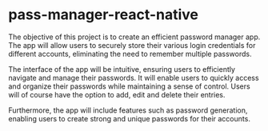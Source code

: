 # pass-manager-react-native

The objective of this project is to create an efficient password manager app. The app will allow users to securely store their various login credentials for different accounts, eliminating the need to remember multiple passwords. 

The interface of the app will be intuitive, ensuring users to efficiently navigate and manage their passwords. It will enable users to quickly access and organize their passwords while maintaining a sense of control. Users will of course have the option to add, edit and delete their entries. 

Furthermore, the app will include features such as password generation, enabling users to create strong and unique passwords for their accounts.